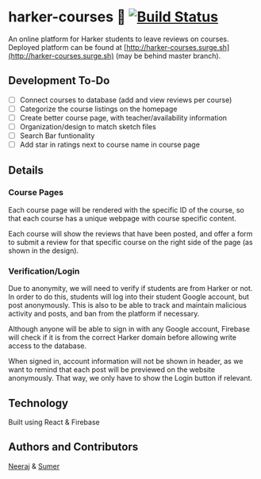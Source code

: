 # harker-courses :apple: [![Build Status](https://travis-ci.com/n3a9/harker-courses.svg?token=oqxxEvW7knppYxyBV7jq&branch=master)](https://travis-ci.com/n3a9/harker-courses)

An online platform for Harker students to leave reviews on courses. Deployed platform can be found at [http://harker-courses.surge.sh](http://harker-courses.surge.sh) (may be behind master branch).

## Development To-Do

- [ ] Connect courses to database (add and view reviews per course)
- [ ] Categorize the course listings on the homepage
- [ ] Create better course page, with teacher/availability information
- [ ] Organization/design to match sketch files
- [ ] Search Bar funtionality
- [ ] Add star in ratings next to course name in course page

## Details

### Course Pages

Each course page will be rendered with the specific ID of the course, so that each course has a unique webpage with course specific content.

Each course will show the reviews that have been posted, and offer a form to submit a review for that specific course on the right side of the page (as shown in the design).

### Verification/Login

Due to anonymity, we will need to verify if students are from Harker or not. In order to do this, students will log into their student Google account, but post anonymously. This is also to be able to track and maintain malicious activity and posts, and ban from the platform if necessary.

Although anyone will be able to sign in with any Google account, Firebase will check if it is from the correct Harker domain before allowing write access to the database.

When signed in, account information will not be shown in header, as we want to remind that each post will be previewed on the website anonymously. That way, we only have to show the Login button if relevant.

## Technology

Built using React & Firebase

## Authors and Contributors

[Neeraj](https://github.com/n3a9) & [Sumer](https://github.com/firebolt55439)
